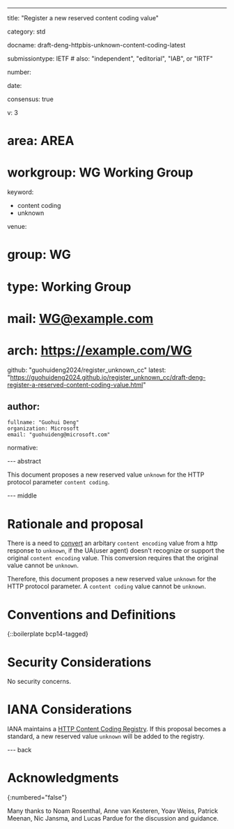 ---
title: "Register a new reserved content coding value"

category: std

docname: draft-deng-httpbis-unknown-content-coding-latest

submissiontype: IETF  # also: "independent", "editorial", "IAB", or "IRTF"

number:

date:

consensus: true

v: 3
# area: AREA
# workgroup: WG Working Group
keyword:
 - content coding
 - unknown

venue:
#  group: WG
#  type: Working Group
#  mail: WG@example.com
#  arch: https://example.com/WG
  github: "guohuideng2024/register_unknown_cc"
  latest: "https://guohuideng2024.github.io/register_unknown_cc/draft-deng-register-a-reserved-content-coding-value.html"

author:
 -
    fullname: "Guohui Deng"
    organization: Microsoft
    email: "guohuideng@microsoft.com"

normative:

--- abstract

This document proposes a new reserved value `unknown` for the HTTP protocol parameter
`content coding`.

--- middle

# Rationale and proposal

There is a need to [convert](https://github.com/whatwg/fetch/pull/1796) an arbitary
`content encoding` value from a http response to `unknown`,  if the UA(user agent)
doesn't recognize or support the original `content encoding` value. This conversion
requires that the original value cannot be `unknown`.

Therefore, this document proposes a new reserved value `unknown` for the HTTP protocol
parameter. A `content coding` value cannot be `unknown`.

# Conventions and Definitions

{::boilerplate bcp14-tagged}


# Security Considerations

No security concerns.

# IANA Considerations

IANA maintains a [HTTP Content Coding Registry](https://www.iana.org/assignments/http-parameters/http-parameters.xhtml).
If this proposal becomes a standard, a new reserved value `unknown` will be added to the registry.

--- back

# Acknowledgments
{:numbered="false"}

Many thanks to Noam Rosenthal, Anne van Kesteren, Yoav Weiss, Patrick Meenan, Nic Jansma,
and Lucas Pardue for the discussion and guidance.
